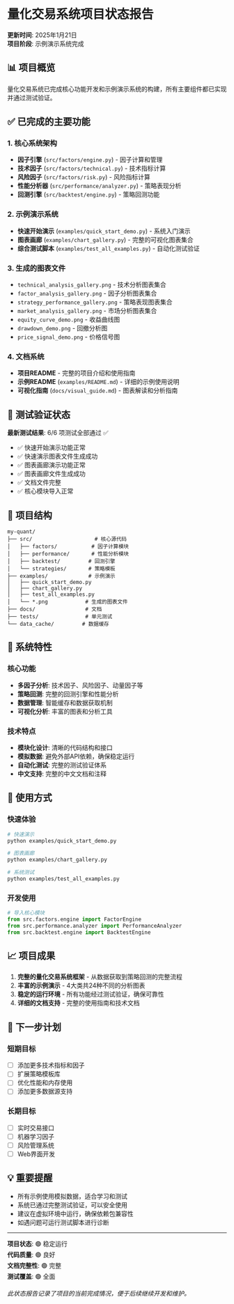 # 量化交易系统项目状态报告

**更新时间**: 2025年1月21日  
**项目阶段**: 示例演示系统完成

## 📊 项目概览

量化交易系统已完成核心功能开发和示例演示系统的构建，所有主要组件都已实现并通过测试验证。

## ✅ 已完成的主要功能

### 1. 核心系统架构
- **因子引擎** (`src/factors/engine.py`) - 因子计算和管理
- **技术因子** (`src/factors/technical.py`) - 技术指标计算
- **风险因子** (`src/factors/risk.py`) - 风险指标计算
- **性能分析器** (`src/performance/analyzer.py`) - 策略表现分析
- **回测引擎** (`src/backtest/engine.py`) - 策略回测功能

### 2. 示例演示系统
- **快速开始演示** (`examples/quick_start_demo.py`) - 系统入门演示
- **图表画廊** (`examples/chart_gallery.py`) - 完整的可视化图表集合
- **综合测试脚本** (`examples/test_all_examples.py`) - 自动化测试验证

### 3. 生成的图表文件
- `technical_analysis_gallery.png` - 技术分析图表集合
- `factor_analysis_gallery.png` - 因子分析图表集合  
- `strategy_performance_gallery.png` - 策略表现图表集合
- `market_analysis_gallery.png` - 市场分析图表集合
- `equity_curve_demo.png` - 收益曲线图
- `drawdown_demo.png` - 回撤分析图
- `price_signal_demo.png` - 价格信号图

### 4. 文档系统
- **项目README** - 完整的项目介绍和使用指南
- **示例README** (`examples/README.md`) - 详细的示例使用说明
- **可视化指南** (`docs/visual_guide.md`) - 图表解读和分析指南

## 🧪 测试验证状态

**最新测试结果**: 6/6 项测试全部通过 ✅

- ✅ 快速开始演示功能正常
- ✅ 快速演示图表文件生成成功
- ✅ 图表画廊演示功能正常
- ✅ 图表画廊文件生成成功
- ✅ 文档文件完整
- ✅ 核心模块导入正常

## 📁 项目结构

```
my-quant/
├── src/                    # 核心源代码
│   ├── factors/           # 因子计算模块
│   ├── performance/       # 性能分析模块
│   ├── backtest/         # 回测引擎
│   └── strategies/       # 策略模板
├── examples/             # 示例演示
│   ├── quick_start_demo.py
│   ├── chart_gallery.py
│   ├── test_all_examples.py
│   └── *.png            # 生成的图表文件
├── docs/                # 文档
├── tests/               # 单元测试
└── data_cache/         # 数据缓存
```

## 🚀 系统特性

### 核心功能
- **多因子分析**: 技术因子、风险因子、动量因子等
- **策略回测**: 完整的回测引擎和性能分析
- **数据管理**: 智能缓存和数据获取机制
- **可视化分析**: 丰富的图表和分析工具

### 技术特点
- **模块化设计**: 清晰的代码结构和接口
- **模拟数据**: 避免外部API依赖，确保稳定运行
- **自动化测试**: 完整的测试验证体系
- **中文支持**: 完整的中文文档和注释

## 🎯 使用方式

### 快速体验
```bash
# 快速演示
python examples/quick_start_demo.py

# 图表画廊
python examples/chart_gallery.py

# 系统测试
python examples/test_all_examples.py
```

### 开发使用
```python
# 导入核心模块
from src.factors.engine import FactorEngine
from src.performance.analyzer import PerformanceAnalyzer
from src.backtest.engine import BacktestEngine
```

## 📈 项目成果

1. **完整的量化交易系统框架** - 从数据获取到策略回测的完整流程
2. **丰富的示例演示** - 4大类共24种不同的分析图表
3. **稳定的运行环境** - 所有功能经过测试验证，确保可靠性
4. **详细的文档支持** - 完整的使用指南和技术文档

## 🔄 下一步计划

### 短期目标
- [ ] 添加更多技术指标和因子
- [ ] 扩展策略模板库
- [ ] 优化性能和内存使用
- [ ] 添加更多数据源支持

### 长期目标
- [ ] 实时交易接口
- [ ] 机器学习因子
- [ ] 风险管理系统
- [ ] Web界面开发

## 💡 重要提醒

- 所有示例使用模拟数据，适合学习和测试
- 系统已通过完整测试验证，可以安全使用
- 建议在虚拟环境中运行，确保依赖包兼容性
- 如遇问题可运行测试脚本进行诊断

---

**项目状态**: 🟢 稳定运行  
**代码质量**: 🟢 良好  
**文档完整性**: 🟢 完整  
**测试覆盖**: 🟢 全面

*此状态报告记录了项目的当前完成情况，便于后续继续开发和维护。*